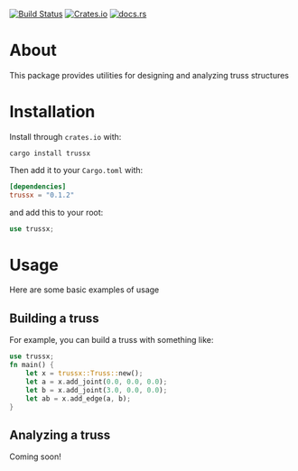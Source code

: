 [![Build Status](https://travis-ci.com/cmccomb/trussx.svg?branch=master)](https://travis-ci.com/cmccomb/trussx)
[![Crates.io](https://img.shields.io/crates/v/trussx.svg)](https://crates.io/crates/trussx)
[![docs.rs](https://docs.rs/trussx/badge.svg)](https://docs.rs/trussx)
# About
This package provides utilities for designing and analyzing truss structures

# Installation
Install through ``crates.io`` with:
```shell script
cargo install trussx
```

Then add it to your `Cargo.toml` with:
```toml
[dependencies]
trussx = "0.1.2"
```
and add this to your root:
```rust
use trussx;
```
# Usage
Here are some basic examples of usage
## Building a truss
For example, you can build a truss with something like:
```rust
use trussx;
fn main() {
    let x = trussx::Truss::new();
    let a = x.add_joint(0.0, 0.0, 0.0);
    let b = x.add_joint(3.0, 0.0, 0.0);
    let ab = x.add_edge(a, b);
}
```

## Analyzing a truss
Coming soon!